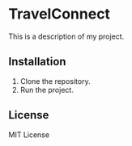 # TravelConnect


This is a description of my project.

## Installation

1. Clone the repository.
2. Run the project.

## License
MIT License
